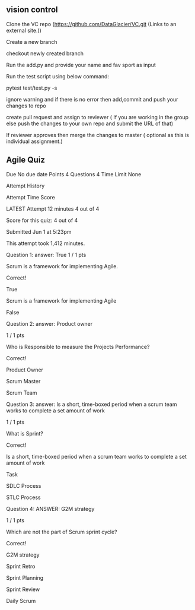
## vision control

Clone the VC repo (https://github.com/DataGlacier/VC.git (Links to an external site.))

Create a new branch

checkout newly created branch

Run the add.py and provide your name and fav sport as input

Run the test script using below command:    

pytest test/test.py -s

ignore warning and if there is no error then add,commit and push your changes to repo

create pull request and assign to reviewer ( If you are working in the group else push the changes to your own repo and submit the URL of that)

If reviewer approves then merge the changes to master ( optional as this is individual assignment.)

## Agile Quiz

Due No due date Points 4 Questions 4 Time Limit None

Attempt History

Attempt	Time	Score

LATEST	Attempt 12 minutes	4 out of 4

Score for this quiz: 4 out of 4

Submitted Jun 1 at 5:23pm

This attempt took 1,412 minutes.
 
Question 1: answer: True
1 / 1 pts

Scrum is a framework for implementing Agile.

Correct!

  True
  
Scrum is a framework for implementing Agile

  False 
 
Question 2: answer: Product owner

1 / 1 pts

Who is Responsible to measure the Projects Performance?

Correct!

  Product Owner 
  
  Scrum Master 
  
  Scrum Team 
 
Question 3: answer: Is a short, time-boxed period when a scrum team works to complete a set amount of work

1 / 1 pts

What is Sprint?

Correct!

  Is a short, time-boxed period when a scrum team works to complete a set amount of work
  
  Task 
  
  SDLC Process 
  
  STLC Process 
 
Question 4: ANSWER: G2M strategy 

1 / 1 pts

Which are not the part of Scrum sprint cycle?

Correct!

  G2M strategy 
  
  Sprint Retro 
  
  Sprint Planning 
  
  Sprint Review 
  
  Daily Scrum 
